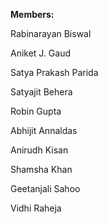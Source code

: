 **Members:**

Rabinarayan Biswal

Aniket J. Gaud

Satya Prakash Parida

Satyajit Behera

Robin Gupta

Abhijit Annaldas

Anirudh Kisan

Shamsha Khan

Geetanjali Sahoo

Vidhi Raheja